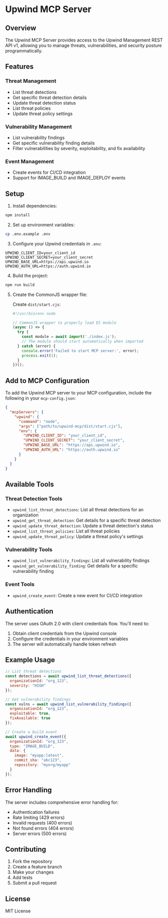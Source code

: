 # Upwind MCP Server

## Overview

The Upwind MCP Server provides access to the Upwind Management REST API v1, allowing you to manage threats, vulnerabilities, and security posture programmatically.

## Features

### Threat Management
- List threat detections
- Get specific threat detection details
- Update threat detection status
- List threat policies
- Update threat policy settings

### Vulnerability Management
- List vulnerability findings
- Get specific vulnerability finding details
- Filter vulnerabilities by severity, exploitability, and fix availability

### Event Management
- Create events for CI/CD integration
- Support for IMAGE_BUILD and IMAGE_DEPLOY events

## Setup

1. Install dependencies:
```bash
npm install
```

2. Set up environment variables:
```bash
cp .env.example .env
```

3. Configure your Upwind credentials in `.env`:
```
UPWIND_CLIENT_ID=your_client_id
UPWIND_CLIENT_SECRET=your_client_secret
UPWIND_BASE_URL=https://api.upwind.io
UPWIND_AUTH_URL=https://auth.upwind.io
```

4. Build the project:
```bash
npm run build
```

5. Create the CommonJS wrapper file:

   Create `dist/start.cjs`:
   ```javascript
   #!/usr/bin/env node
   
   // CommonJS wrapper to properly load ES module
   (async () => {
     try {
       const module = await import('./index.js');
       // The module should start automatically when imported
     } catch (error) {
       console.error('Failed to start MCP server:', error);
       process.exit(1);
     }
   })();
   ```

## Add to MCP Configuration

To add the Upwind MCP server to your MCP configuration, include the following in your `mcp-config.json`:

```json
{
  "mcpServers": {
    "upwind": {
      "command": "node",
      "args": ["path/to/upwind-mcp/dist/start.cjs"],
      "env": {
        "UPWIND_CLIENT_ID": "your_client_id",
        "UPWIND_CLIENT_SECRET": "your_client_secret",
        "UPWIND_BASE_URL": "https://api.upwind.io",
        "UPWIND_AUTH_URL": "https://auth.upwind.io"
      }
    }
  }
}
```

## Available Tools

### Threat Detection Tools
- `upwind_list_threat_detections`: List all threat detections for an organization
- `upwind_get_threat_detection`: Get details for a specific threat detection
- `upwind_update_threat_detection`: Update a threat detection's status
- `upwind_list_threat_policies`: List all threat policies
- `upwind_update_threat_policy`: Update a threat policy's settings

### Vulnerability Tools
- `upwind_list_vulnerability_findings`: List all vulnerability findings
- `upwind_get_vulnerability_finding`: Get details for a specific vulnerability finding

### Event Tools
- `upwind_create_event`: Create a new event for CI/CD integration

## Authentication

The server uses OAuth 2.0 with client credentials flow. You'll need to:

1. Obtain client credentials from the Upwind console
2. Configure the credentials in your environment variables
3. The server will automatically handle token refresh

## Example Usage

```javascript
// List threat detections
const detections = await upwind_list_threat_detections({
  organizationId: "org_123",
  severity: "HIGH"
});

// Get vulnerability findings
const vulns = await upwind_list_vulnerability_findings({
  organizationId: "org_123",
  exploitable: true,
  fixAvailable: true
});

// Create a build event
await upwind_create_event({
  organizationId: "org_123",
  type: "IMAGE_BUILD",
  data: {
    image: "myapp:latest",
    commit_sha: "abc123",
    repository: "myorg/myapp"
  }
});
```

## Error Handling

The server includes comprehensive error handling for:
- Authentication failures
- Rate limiting (429 errors)
- Invalid requests (400 errors)
- Not found errors (404 errors)
- Server errors (500 errors)

## Contributing

1. Fork the repository
2. Create a feature branch
3. Make your changes
4. Add tests
5. Submit a pull request

## License

MIT License
